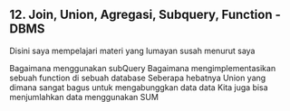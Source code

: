 ## 12. Join, Union, Agregasi, Subquery, Function - DBMS

Disini saya mempelajari materi yang lumayan susah menurut saya

Bagaimana menggunakan subQuery
Bagaimana mengimplementasikan sebuah function di sebuah database
Seberapa hebatnya Union yang dimana sangat bagus untuk mengabunggkan data data
Kita juga bisa menjumlahkan data menggunakan SUM
